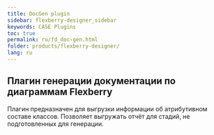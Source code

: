 ```yaml
---
title: DocGen plugin
sidebar: flexberry-designer_sidebar
keywords: CASE Plugins
toc: true
permalink: ru/fd_doc-gen.html
folder: products/flexberry-designer/
lang: ru
---
```


## Плагин генерации документации по диаграммам Flexberry

Плагин предназначен для выгрузки информации об атрибутивном составе классов. Позволяет выгружать отчёт для стадий, не подготовленных для генерации.


